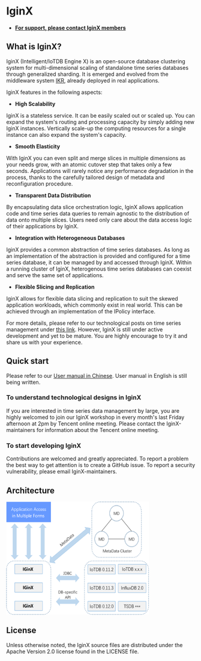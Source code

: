 # IginX

- [**For support, please contact IginX members**](TSIginX@gmail.com)

## What is IginX?

IginX (Intelligent/IoTDB Engine X) is an open-source database clustering system for multi-dimensional scaling of standalone time series databases through generalized sharding. It is emerged and evolved from the middleware system [IKR](https://github.com/thulab/iotdb-kairosdb), already deployed in real applications.

IginX features in the following aspects:

- __High Scalability__

IginX is a stateless service. It can be easily scaled out or scaled up. You can expand the system's routing and processing capacity by simply adding new IginX instances. Vertically scale-up the computing resources for a single instance can also expand the system's capacity.

- __Smooth Elasticity__

With IginX you can even split and merge slices in multiple dimensions as your needs grow, with an atomic cutover step that takes only a few seconds. Applications will rarely notice any performance degradation in the process, thanks to the carefully tailored design of metadata and reconfiguration procedure.

- __Transparent Data Distribution__

By encapsulating data slice orchestration logic, IginX allows application code and time series data queries to remain agnostic to the distribution of data onto multiple slices. Users need only care about the data access logic of their applications by IginX.

- __Integration with Heterogeneous Databases__

IginX provides a common abstraction of time series databases. As long as an implementation of the abstraction is provided and configured for a time series database, it can be managed by and accessed through IginX. Within a running cluster of IginX, heterogenous time series databases can coexist and serve the same set of applications.

- __Flexible Slicing and Replication__

IginX allows for flexible data slicing and replication to suit the skewed application workloads, which commonly exist in real world. This can be achieved through an implementation of the IPolicy interface.

For more details, please refer to our technological posts on time series management under [this link](https://github.com/thulab/IginX/wiki). However, IginX is still under active development and yet to be mature. You are highly encourage to try it and share us with your experience.

## Quick start

Please refer to our [User manual in Chinese](./docs/pdf/userManualC.pdf). User manual in English is still being written.

### To understand technological designs in IginX

If you are interested in time series data management by large, you are highly welcomed to join our IginX workshop in every month's last Friday afternoon at 2pm by Tencent online meeting. Please contact the IginX-maintainers for information about the Tencent online meeting. 

### To start developing IginX

Contributions are welcomed and greatly appreciated. To report a problem the best way to get attention is to create a GitHub issue. To report a security vulnerability, please email IginX-maintainers.

## Architecture

<img src="https://github.com/thulab/IginX/blob/main/docs/images/cluster_arch.png" width = "380" height = "300" alt="IginX cluster architecture" align=center />

## License

Unless otherwise noted, the IginX source files are distributed under the Apache Version 2.0 license found in the LICENSE file.
